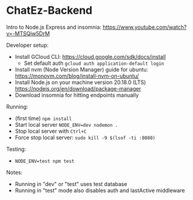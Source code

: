 # ChatEz-Backend

Intro to Node.js Express and insomnia: https://www.youtube.com/watch?v=-MTSQjw5DrM

Developer setup:
- Install GCloud CLI: https://cloud.google.com/sdk/docs/install
  - Set default auth `gcloud auth application-default login`
- Install nvm (Node Version Manager) guide for ubuntu: https://monovm.com/blog/install-nvm-on-ubuntu/
- Install Node.js on your machine version 20.18.0 (LTS) https://nodejs.org/en/download/package-manager
- Download insomnia for hitting endpoints manually

Running:
- (first time) `npm install`
- Start local server `NODE_ENV=dev nodemon .`
- Stop local server with `Ctrl+C`
- Force stop local server: `sudo kill -9 $(lsof -ti :8080)`

Testing: 
- `NODE_ENV=test npm test`

Notes: 
- Running in "dev" or "test" uses test database
- Running in "test" mode also disables auth and lastActive middleware